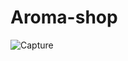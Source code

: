 # Aroma-shop

![Capture](https://github.com/Ola-Reda/Aroma-Shop/assets/78170370/160ddb08-42e7-48c6-8dd0-bbacd7bbc34e)

